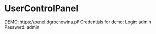 # UserControlPanel
DEMO: https://panel.dgrochowina.pl/
Credentials for demo:
Login: admin
Password: admin
